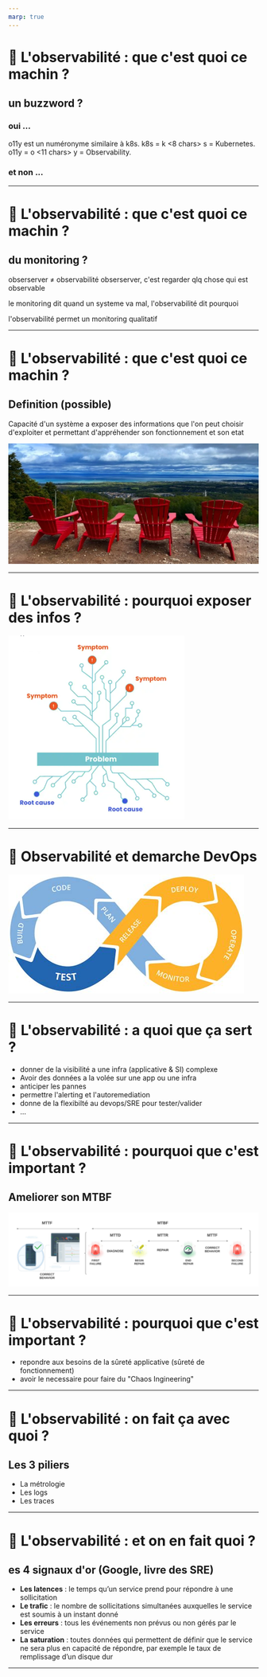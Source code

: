 ```yaml
---
marp: true
---
```


# :telescope: L'observabilité : que c'est quoi ce machin ?

## un buzzword ?
### oui ...
o11y est un numéronyme similaire à k8s. 
k8s = k <8 chars> s = Kubernetes. 
o11y = o <11 chars> y = Observability.
### et non ...
---

# :telescope: L'observabilité : que c'est quoi ce machin ?

## du monitoring ?
obserserver $\neq$ observabilité
obserserver, c'est regarder qlq chose qui est observable

le monitoring dit quand un systeme va mal, l'observabilité dit pourquoi

l'observabilité permet un monitoring qualitatif

---

# :telescope: L'observabilité : que c'est quoi ce machin ?

## Definition (possible)
Capacité d'un système a exposer des informations que l'on peut choisir d'exploiter et permettant d'appréhender son fonctionnement et son etat

![height:300px](./assets/preparer_le_terrain.jpeg "préparer le terrain")

----
# :telescope: L'observabilité : pourquoi exposer des infos ?

![height:400px](./assets/o11yCauses.png "root causes")

---

# :telescope: Observabilité et demarche DevOps

![height:300px](./assets/devops.png "préparer le terrain")

---  
# :telescope: L'observabilité : a quoi que ça sert ?

- donner de la visibilité a une infra (applicative & SI) complexe
- Avoir des données a la volée sur une app ou une infra
- anticiper les pannes
- permettre l'alerting et l'autoremediation
- donne de la flexibilté au devops/SRE pour tester/valider
- ...

---
# :telescope: L'observabilité : pourquoi que c'est important ?

## Ameliorer son MTBF
![height:400px](./assets/MTBF.png "préparer le terrain")

---
# :telescope: L'observabilité : pourquoi que c'est important ?

- repondre aux besoins de la sûreté applicative (sûreté de fonctionnement) 
- avoir le necessaire pour faire du "Chaos Ingineering"

---

# :telescope: L'observabilité : on fait ça avec quoi ?

## Les 3 piliers
- La métrologie
- Les logs
- Les traces

---

# :telescope: L'observabilité : et on en fait quoi ?

## es 4 signaux d'or (Google, livre des SRE)
- __Les latences__ : le temps qu’un service prend pour répondre à une sollicitation
- __Le trafic__ : le nombre de sollicitations simultanées auxquelles le service est soumis à un instant donné
- __Les erreurs__ : tous les événements non prévus ou non gérés par le service
- __La saturation__ : toutes données qui permettent de définir que le service ne sera plus en capacité de répondre, par exemple le taux de remplissage d’un disque dur

---
